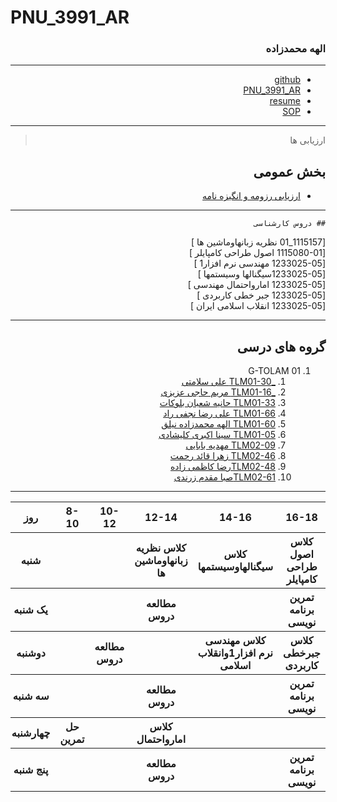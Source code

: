 
# PNU_3991_AR


<div dir="rtl">
    
 ### الهه محمدزاده
 
 ---
- [github](https://github.com/elahemohamadzad/)
- [PNU_3991_AR](https://github.com/Elahemohamadzad/PNU_3991_AR/blob/main/README.md) 
- [resume](https://elahemohamadzad.github.io/elahemohamadzade.github.io/)
- [SOP](https://elahemohamadzad.github.io/sop/)

------------------
> ارزیابی ها

##  بخش عمومی

- [ارزیابی رزومه و انگیزه نامه](https://github.com/Elahemohamadzad/PNU_3991_AR/blob/main/General/EM_CV_CheckList_AR_3991.pdf)


------------------
    
    ## دروس کارشناسی

[1115157_01   نظريه زبانهاوماشين ها ]
<br>
[1115080-01 اصول طراحی کامپایلر ]
<br>
[1233025-05 مهندسی نرم افزار1 ]
<br>
[1233025-05سیگنالها وسیستمها  ]
<br>
[1233025-05 امارواحتمال مهندسی ]
<br>
[1233025-05 جبر خطی کاربردی ]
<br>
[1233025-05 انقلاب اسلامی ایران ]
<br>


--------------
    
## گروه های درسی 

1. G-TOLAM 01
    1. [_TLM01-30 علی سلامتی](https://github.com/AliRazavi-edu/PNU_3991/tree/master/_BSc/Theory-of-Languages-and-Machines/_1115157_01/30_%D8%B9%D9%84%D9%8A%20%D8%B3%D9%84%D8%A7%D9%85%D8%AA%D9%8A%20%D8%AE%D9%8A%D8%A7%D9%88%D9%8A)
    1. [_TLM01-16 مریم حاجی عزیزی](https://github.com/AliRazavi-edu/PNU_3991/tree/master/_BSc/Theory-of-Languages-and-Machines/_1115157_01/16_%D9%85%D8%B1%D9%8A%D9%85%20%D8%AD%D8%A7%D8%AC%D9%8A%20%D8%B9%D8%B2%D9%8A%D8%B2%D9%8A) 
    1. [TLM01-33 حانیه شعبان بلوکات](https://github.com/AliRazavi-edu/PNU_3991/tree/master/_BSc/Theory-of-Languages-and-Machines/_1115157_01/33_%D8%AD%D8%A7%D9%86%D9%8A%D9%87%20%D8%B4%D8%B9%D8%A8%D8%A7%D9%86%20%D8%A8%D9%84%D9%88%D9%83%D8%A7%D8%AA)  
    1. [TLM01-66 علی رضا نجفی راد](https://github.com/AliRazavi-edu/PNU_3991/tree/master/_BSc/Theory-of-Languages-and-Machines/_1115157_01/66_%D8%B9%D9%84%D9%8A%20%D8%B1%D8%B6%D8%A7%20%D9%86%D8%AC%D9%81%D9%8A%20%D8%B1%D8%A7%D8%AF)      
    1. [TLM01-60 الهه محمدزاده نيلق](https://github.com/AliRazavi-edu/PNU_3991/tree/master/_BSc/Theory-of-Languages-and-Machines/_1115157_01/60_%D8%A7%D9%84%D9%87%D9%87%20%D9%85%D8%AD%D9%85%D8%AF%D8%B2%D8%A7%D8%AF%D9%87%20%D9%86%D9%8A%D9%84%D9%82)
    1. [TLM01-05 سینا اکبری کلیشادی](https://github.com/AliRazavi-edu/PNU_3991/tree/master/_BSc/Theory-of-Languages-and-Machines/_1115157_01/05_%D8%B3%D9%8A%D9%86%D8%A7%20%D8%A7%D9%83%D8%A8%D8%B1%D9%8A%20%D9%83%D9%84%D9%8A%D8%B4%D8%A7%D8%AF%D9%8A)
    1. [TLM02-09 مهدیه بابایی](https://github.com/AliRazavi-edu/PNU_3991/tree/master/_BSc/Theory-of-Languages-and-Machines/_1115157_02/09_%D9%85%D9%87%D8%AF%D9%8A%D9%87%20%D8%A8%D8%A7%D8%A8%D8%A7%D8%A6%D9%8A)
    1. [TLM02-46 زهرا قائد رحمت](https://github.com/AliRazavi-edu/PNU_3991/tree/master/_BSc/Theory-of-Languages-and-Machines/_1115157_02/46_%D8%B2%D9%87%D8%B1%D8%A7%20%D9%82%D8%A7%D8%A6%D8%AF%D8%B1%D8%AD%D9%85%D8%AA)
    1. [TLM02-48رضا کاظمی زاده](https://github.com/AliRazavi-edu/PNU_3991/tree/master/_BSc/Theory-of-Languages-and-Machines/_1115157_02/48_%D8%B1%D8%B6%D8%A7%20%D9%83%D8%A7%D8%B8%D9%85%D9%8A%20%D8%B2%D8%A7%D8%AF%D9%87)
    1. [TLM02-61صبا مقدم زرندی ](https://github.com/AliRazavi-edu/PNU_3991/tree/master/_BSc/Theory-of-Languages-and-Machines/_1115157_02/61_%D8%B5%D8%A8%D8%A7%20%D9%85%D9%82%D8%AF%D9%85%20%D8%B2%D8%B1%D9%86%D8%AF%D9%8A)
  ------------------
  
  
<table style="width:100%">
    <tr>
        <th >16-18</th>
        <th >14-16</th>
        <th >12-14</th>
        <th>10-12</th>
        <th>8-10</th>
        <th>روز</th>
    </tr>
    <tr>
        <th >کلاس اصول طراحی کامپایلر</th>
        <th >کلاس سیگنالهاوسیستمها</th>
        <th >کلاس نظريه زبانهاوماشين ها</th>
        <th></th>
        <th></th>
        <th>شنبه</th>
    </tr>
    <tr>
        <th >تمرین برنامه نویسی</th>
        <th ></th>
        <th >مطالعه دروس</th>
        <th></th>
        <th ></th>
        <th>یک شنبه</th>
    </tr>
    <tr>
        <th >کلاس جبرخطی کاربردی</th>
        <th >کلاس مهندسی نرم افزار1وانقلاب اسلامی</th>
        <th></th>
        <th>مطالعه دروس</th>
        <th ></th>
        <th>دوشنبه</th>
    </tr>
    <tr>
        <th >تمرین برنامه نویسی</th>
        <th ></th>
        <th >مطالعه دروس</th>
        <th></th>
        <th ></th>
        <th>سه شنبه</th>
    </tr>
    <tr>
        <th ></th>
        <th ></th>
        <th >کلاس امارواحتمال</th>
        <th></th>
        <th >حل تمرین</th>
        <th>چهارشنبه</th>
    </tr>
    <tr>
        <th >تمرین برنامه نویسی</th>
        <th ></th>
        <th >مطالعه دروس</th>
        <th></th>
        <th></th>
        <th>پنج شنبه</th>
    </tr>
</table>
